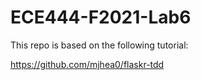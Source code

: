 # ECE444-F2021-Lab6
This repo is based on the following tutorial:

https://github.com/mjhea0/flaskr-tdd

